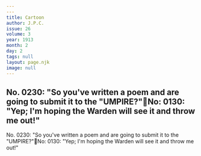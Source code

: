 ```yaml
---
---
title: Cartoon
author: J.P.C.
issue: 26
volume: 3
year: 1913
month: 2
day: 2
tags: null
layout: page.njk
image: null
---
```

No. 0230: "So you've written a poem and are going to submit it to the "UMPIRE?"No: 0130: "Yep; I'm hoping the Warden will see it and throw me out!"
---
No. 0230: "So you've written a poem and are going to submit it to the "UMPIRE?"No: 0130: "Yep; I'm hoping the Warden will see it and throw me out!"

